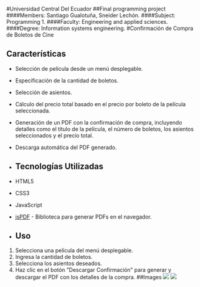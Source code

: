 #Universidad Central Del Ecuador
##Final programming project
####Members: Santiago Gualotuña, Sneider Lechón.
####Subject: Programming 1.
####Faculty: Engineering and applied sciences.
####Degree: Information systems engineering.
#Confirmación de Compra de Boletos de Cine
## Características

- Selección de película desde un menú desplegable.
- Especificación de la cantidad de boletos.
- Selección de asientos.
- Cálculo del precio total basado en el precio por boleto de la película seleccionada.
- Generación de un PDF con la confirmación de compra, incluyendo detalles como el título de la película, el número de boletos, los asientos seleccionados y el precio total.
- Descarga automática del PDF generado.
- ## Tecnologías Utilizadas

- HTML5
- CSS3
- JavaScript
- [jsPDF](https://github.com/parallax/jsPDF) - Biblioteca para generar PDFs en el navegador.
- ## Uso

1. Selecciona una película del menú desplegable.
2. Ingresa la cantidad de boletos.
3. Selecciona los asientos deseados.
4. Haz clic en el botón "Descargar Confirmación" para generar y descargar el PDF con los detalles de la compra.
##Images
![](![image](https://github.com/user-attachments/assets/d6e1c513-5601-4348-af43-e61af345a4b2)
)
![](![image](https://github.com/user-attachments/assets/e6c43258-173f-4a64-b510-3134e55e6afc)
)
